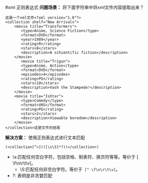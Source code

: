 #xml 正则表达式
**问题场景：**
	将下面字符串中将xml文件内容提取出来？
```
这是一个xml文件<?xml version="1.0"?>
<collection shelf="New Arrivals">
    <movie title="Transformers">
       <type>Anime, Science Fiction</type>
       <format>DVD</format>
       <year>1989</year>
       <rating>R</rating>
       <stars>8</stars>
       <description>A schientific fiction</description>
    </movie>
       <movie title="Trigun">
       <type>Anime, Action</type>
       <format>DVD</format>
       <episodes>4</episodes>
       <rating>PG</rating>
       <stars>10</stars>
       <description>Vash the Stampede!</description>
    </movie>
    <movie title="Ishtar">
       <type>Comedy</type>
       <format>VHS</format>
       <rating>PG</rating>
       <stars>2</stars>
       <description>Viewable boredom</description>
    </movie>
</collection>这是文件的结尾
```
**解决方案：**
使用正则表达式进行文本匹配
```
(<collection[^>])([\s\S]*?)(</collection>)
```
- \s:匹配任何空白字符，包括空格、制表符、换页符等等。等价于 [ \f\n\r\t\v]。
  - \S:匹配任何非空白字符。等价于` [^ \f\n\r\t\v]`。
- ?: 表明是非贪婪匹配


